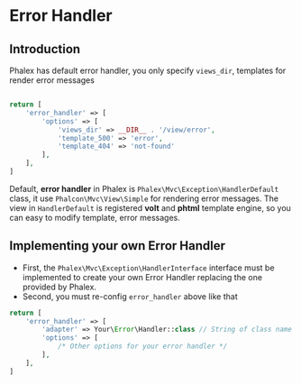 # Error Handler

## Introduction

Phalex has default error handler, you only specify `views_dir`, templates for render error messages

```php

return [
    'error_handler' => [
        'options' => [
            'views_dir' => __DIR__ . '/view/error',
            'template_500' => 'error',
            'template_404' => 'not-found'
        ],
    ],
]
```

Default, **error handler** in Phalex is `Phalex\Mvc\Exception\HandlerDefault` class, it use `Phalcon\Mvc\View\Simple`
for rendering error messages. The view in `HandlerDefault` is registered **volt** and **phtml** template engine, so you
can easy to modify template, error messages.

## Implementing your own Error Handler

- First, the `Phalex\Mvc\Exception\HandlerInterface` interface must be implemented to create your own Error Handler 
replacing the one provided by Phalex.
- Second, you must re-config `error_handler` above like that

```php
return [
    'error_handler' => [
        'adapter' => Your\Error\Handler::class // String of class name
        'options' => [
            /* Other options for your error handler */
        ],
    ],
]

```
